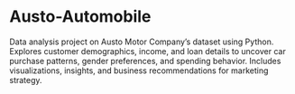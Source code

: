 # Austo-Automobile
Data analysis project on Austo Motor Company’s dataset using Python. Explores customer demographics, income, and loan details to uncover car purchase patterns, gender preferences, and spending behavior. Includes visualizations, insights, and business recommendations for marketing strategy.
